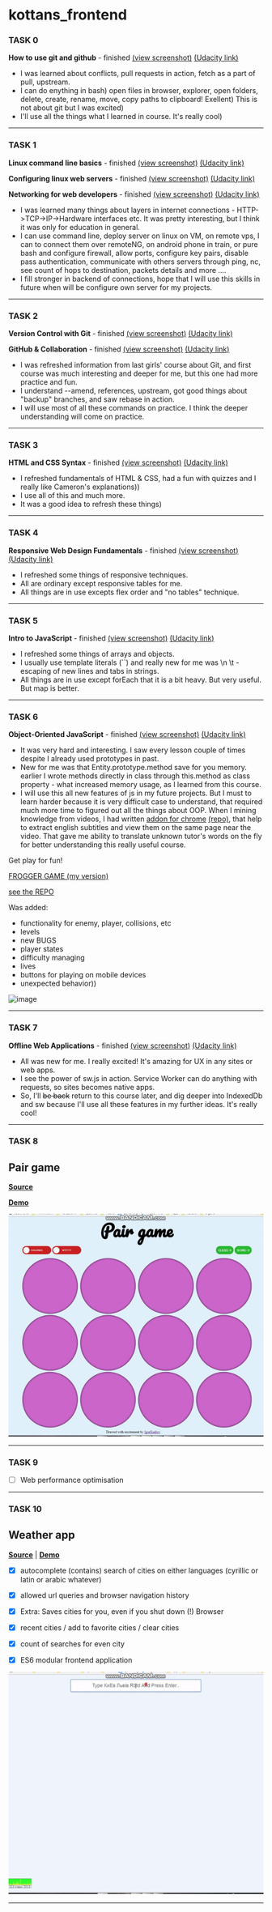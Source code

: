# kottans_frontend

### TASK 0
**How to use git and github** - finished [(view screenshot)](task_0/Udacity__How_to_use_git_and_Github__finished.jpg) [(Udacity link)](https://classroom.udacity.com/courses/ud775)

- I was learned about conflicts, pull requests in action, fetch as a part of pull, upstream. 
- I can do enything in bash) open files in browser, explorer, open folders, delete, create, rename, move, copy paths to clipboard! Exellent) This is not about git but I was excited)
- I'll use all the things what I learned in course. It's really cool)


----------


### TASK 1

**Linux command line basics** - finished [(view screenshot)](task_1/Udacity__Linux_command_line_basics__finished.jpg) [(Udacity link)](https://classroom.udacity.com/courses/ud595)

**Configuring linux web servers** - finished [(view screenshot)](task_1/Udacity__Configuring_linux_web_servers__finished.jpg) [(Udacity link)](https://classroom.udacity.com/courses/ud299)

**Networking for web developers** - finished [(view screenshot)](task_1/Udacity__Networking_for_web_developers__finished.jpg) [(Udacity link)](https://classroom.udacity.com/courses/ud256)

 - I was learned many things about layers in internet connections - HTTP->TCP->IP->Hardware interfaces etc. It was pretty interesting, but I think it was only for education in general.
 - I can use command line, deploy server on linux on VM, on remote vps, I can to connect them over remoteNG, on android phone in train, or pure bash and configure firewall, allow ports, configure key pairs, disable pass authentication, communicate with others servers through ping, nc, see count of hops to destination, packets details and more ....
 - I fill stronger in backend of connections, hope that I will use this skills in future when will be configure own server for my projects. 


----------


### TASK 2

 **Version Control with Git** - finished [(view screenshot)](task_2/Udacity__Version_Control_with_Git__finished.jpg) [(Udacity link)](https://classroom.udacity.com/courses/ud123/)

 **GitHub & Collaboration** - finished [(view screenshot)](task_2/Udacity__Github_and_collaboration__finished.jpg) [(Udacity link)](https://classroom.udacity.com/courses/ud456)
 
 - I was refreshed information from last girls' course about Git, and first course was much interesting and deeper for me, but this one had more practice and fun. 
 - I understand --amend, references, upstream, got good things about "backup" branches, and saw rebase in action. 
 - I will use most of all these commands on practice. I think the deeper understanding will come on practice.

----------


### TASK 3

 **HTML and CSS Syntax** - finished [(view screenshot)](task_3/Udacity__HTML_and_CSS_Syntax__finished.jpg) [(Udacity link)](https://classroom.udacity.com/courses/ud001)
  
 - I refreshed fundamentals of HTML & CSS, had a fun with quizzes and I really like Cameron's explanations))
 - I use all of this and much more.
 - It was a good idea to refresh these things)

----------

### TASK 4

 **Responsive Web Design Fundamentals** - finished [(view screenshot)](task_4/Udacity__Responsive_web_Design_fundamentals__finished.jpg) [(Udacity link)](https://classroom.udacity.com/courses/ud893)

 - I refreshed some things of responsive techniques.
 - All are ordinary except responsive tables for me.
 - All things are in use excepts flex order and "no tables" technique.

----------

### TASK 5

 **Intro to JavaScript** - finished [(view screenshot)](task_5/Udacity__Intro_to_javascript__finished.jpg) [(Udacity link)](https://classroom.udacity.com/courses/ud803)

 - I refreshed some things of arrays and objects.
 - I usually use template literals (``) and really new for me was \n \t - escaping of new lines and tabs in strings.
 - All things are in use except forEach that it is a bit heavy. But very useful. But map is better. 

----------

### TASK 6

 **Object-Oriented JavaScript** - finished [(view screenshot)](task_6/Udacity__Object_Oriented_JavaScript__finished.jpg) [(Udacity link)](https://classroom.udacity.com/courses/ud015)

 - It was very hard and interesting. I saw every lesson couple of times despite I already used prototypes in past. 
 - New for me was that Entity.prototype.method save for you memory. earlier I wrote methods directly in class through this.method as class property - what increased memory usage, as I learned from this course. 
 - I will use this all new features of js in my future projects. But I must to learn harder because it is very difficult case to understand, that required much more time to figured out all the things about OOP. 
When I mining knowledge from videos, I had written [addon for chrome](https://chrome.google.com/webstore/detail/udacity-yt-subtitles-view/phmkmmaonaailokhjpfpcegeonbblgjd?utm_source=chrome-app-launcher-info-dialog) [(repo)](https://github.com/IgorKurkov/Udacity-YT-subtitles-viewer), that help to extract english subtitles and view them on the same page near the video. That gave me ability to translate unknown tutor's words on the fly for better understanding this really useful course.

Get play for fun!

[FROGGER GAME (my version)](https://igorkurkov.github.io/frontend-nanodegree-arcade-game/)


[see the REPO](https://github.com/IgorKurkov/frontend-nanodegree-arcade-game)

Was added:

- functionality for enemy, player, collisions, etc
- levels
- new BUGS
- player states
- difficulty managing
- lives
- buttons for playing on mobile devices
- unexpected behavior))

![image](task_6/frogger-how-to.gif)

----------

### TASK 7

 **Offline Web Applications** - finished [(view screenshot)](task_7/Udacity__Offline_web_applications__finished.jpg) [(Udacity link)](https://classroom.udacity.com/courses/ud899)


 - All was new for me. I really excited! It's amazing for UX in any sites or web apps.
 - I see the power of sw.js in action. Service Worker can do anything with requests, so sites becomes native apps. 
 - So, I'll ~~be back~~ return to this course later, and dig deeper into IndexedDb and sw because I'll use all these features in my further ideas. It's really cool!

 ----------

### TASK 8

## Pair game

[**Source**](https://github.com/IgorKurkov/pair-game)

[**Demo**](https://igorkurkov.github.io/pair-game/)

![screen](task_8/pair-game-how-to.gif)

 ----------

### TASK 9

- [ ] Web performance optimisation

 ----------

### TASK 10

## Weather app

[**Source**](https://github.com/IgorKurkov/weather-app) | [**Demo**](https://igorkurkov.github.io/weather-app/?=Varshava)


- [x] autocomplete (contains) search of cities on either languages (cyrillic or latin or arabic whatever)
- [x] allowed url queries and browser navigation history
- [x] Extra: Saves cities for you, even if you shut down (!) Browser
- [x] recent cities / add to favorite cities / clear cities
- [x] count of searches for even city
- [x] ES6 modular frontend application


![screen](task_10/weather-how-to.gif)

 ----------